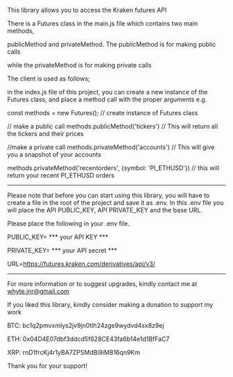 This library allows you to access the Kraken futures API

There is a Futures class in the main.js file which contains two main methods,

publicMethod and privateMethod. The publicMethod is for making public calls

while the privateMethod is for making private calls

The client is used as follows;

in the index.js file of this project, you can create a new instance of the Futures class,
and place a method call with the proper arguments e.g.

const methods = new Futures(); // create instance of Futures class

// make a public call
methods.publicMethod('tickers') // This will return all the tickers and their prices

//make a private call
methods.privateMethod('accounts') // This will give you a snapshot of your accounts

methods.privateMethod('recentorders', {symbol: 'PI_ETHUSD'}) // this will return your recent PI_ETHUSD orders
******************************************************************************
Please note that before you can start using this library, you will have to create a file in the root of the project and save it as .env. In this .env file you will place the API PUBLIC_KEY, API PRIVATE_KEY and the base URL.

Please place the following in your .env file.

PUBLIC_KEY= *** your API KEY ***

PRIVATE_KEY= *** your API secret ***

URL=https://futures.kraken.com/derivatives/api/v3/
****************************************************************************
For more information or to suggest upgrades, kindly contact me at whyte.jnr@gmail.com

If you liked this library, kindly consider making a donation to support my work

BTC: bc1q2pmvxmlys2jv9jn0tlh24zge9wydvd4sx8z9ej

ETH: 0x04D4E07dbf3ddcd5f628CE43fa6b14e1d1BfFaC7

XRP: rnD1frcKj4r1yBA7ZPSMdBi9iM816qn9Km

Thank you for your support!
